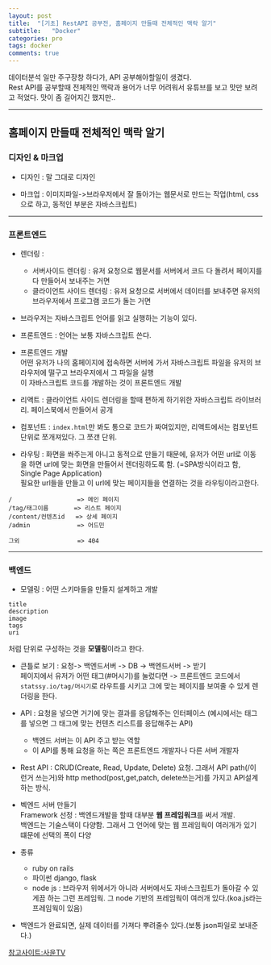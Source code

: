 ```yaml
---
layout: post
title:  "[기초] RestAPI 공부전, 홈페이지 만들때 전체적인 맥락 알기"
subtitle:   "Docker"
categories: pro
tags: docker
comments: true
---
```


데이터분석 일만 주구장창 하다가, API 공부해야할일이 생겼다.  
Rest API를 공부할때 전체적인 맥락과 용어가 너무 어려워서 유튜브를 보고 맛만 보려고 적었다. 맛이 좀 길어지긴 했지만..

---

## 홈페이지 만들때 전체적인 맥락 알기


### 디자인 & 마크업
- 디자인 : 말 그대로 디자인

- 마크업 : 이미지파일->브라우저에서 잘 돌아가는 웹문서로 만드는 작업(html, css으로 하고, 동적인 부분은 자바스크립트)

---

### 프론트엔드
- 렌더링 : 
    * 서버사이드 렌더링 : 유저 요청으로 웹문서를 서버에서 코드 다 돌려서 페이지를 다 만들어서 보내주는 거면
    * 클라이언트 사이드 렌더링 : 유저 요청으로 서버에서 데이터를 보내주면 유저의 브라우저에서 프로그램 코드가 돌는 거면

- 브라우저는 자바스크립트 언어를 읽고 실행하는 기능이 있다.

- 프론트엔드 : 언어는 보통 자바스크립트 쓴다.
- 프론트엔드 개발  
어떤 유저가 나의 홈페이지에 접속하면 서버에 가서 자바스크립트 파일을 유저의 브라우저에 떨구고 브라우저에서 그 파일을 실행  
이 자바스크립트 코드를 개발하는 것이 프론트엔드 개발  


- 리액트 : 클라이언트 사이드 렌더링을 할때 편하게 하기위한 자바스크립트 라이브러리. 페이스북에서 만들어서 공개

- 컴포넌트 : ```index.html```만 봐도 통으로 코드가 짜여있지만, 리액트에서는 컴포넌트 단위로 쪼개져있다. 그 쪼갠 단위.

- 라우팅 : 화면을 쏴주는게 아니고 동적으로 만들기 때문에, 유저가 어떤 url로 이동을 하면 url에 맞는 화면을 만들어서 렌더링하도록 함.  (=SPA방식이라고 함, Single Page Application)  
필요한 url들을 만들고 이 url에 맞는 페이지들을 연결하는 것을 라우팅이라고한다. 

```
/                  => 메인 페이지
/tag/태그이름       => 리스트 페이지
/content/컨텐츠id   => 상세 페이지
/admin             => 어드민

그외                => 404
```

---

### 백엔드
- 모델링 : 어떤 스키마들을 만들지 설계하고 개발
```
title
description
image
tags
uri
```
처럼 단위로 구성하는 것을 **모델링**이라고 한다.


- 큰틀로 보기 : 요청-> 백엔드서버 -> DB -> 백엔드서버 -> 받기  
페이지에서 유저가 어떤 태그(#머시기)를 눌렀다면 -> 프론트엔드 코드에서 ```statssy.io/tag/머시기```로 라우트를 시키고 그에 맞는 페이지를 보여줄 수 있게 렌더링을 한다.

- API : 요청을 넣으면 거기에 맞는 결과를 응답해주는 인터페이스 (예시에서는 태그를 넣으면 그 태그에 맞는 컨텐츠 리스트를 응답해주는 API)
    * 백엔드 서버는 이 API 주고 받는 역할
    * 이 API를 통해 요청을 하는 쪽은 프론트엔드 개발자나 다른 서버 개발자

- Rest API : CRUD(Create, Read, Update, Delete) 요청. 그래서 API path(/이런거 쓰는거)와 http method(post,get,patch, delete쓰는거)를 가지고 API설계하는 방식.

- 벡엔드 서버 만들기  
Framework 선정 : 백엔드개발을 할때 대부분 **웹 프레임워크**를 써서 개발.   
백엔드는 기술스택이 다양함. 그래서 그 언어에 맞는 웹 프레임웍이 여러개가 있기 떄문에 선택의 폭이 다양

- 종류
    - ruby on rails
    - 파이썬 django, flask
    - node js : 브라우저 위에서가 아니라 서버에서도 자바스크립트가 돌아갈 수 있게끔 하는 그런 프레임웍. 그 node 기반의 프레임웍이 여러개 있다.(koa.js라는 프레임웍이 있음)

- 백엔드가 완료되면, 실제 데이터를 가져다 뿌려줄수 있다.(보통 json파일로 보내준다.)


[참고사이트:사윤TV](https://www.youtube.com/watch?v=6lBf0NM3g2g&list=PL49qbhbmPhubUXmsiCHm0gNBHhOyC69Cz&index=4)